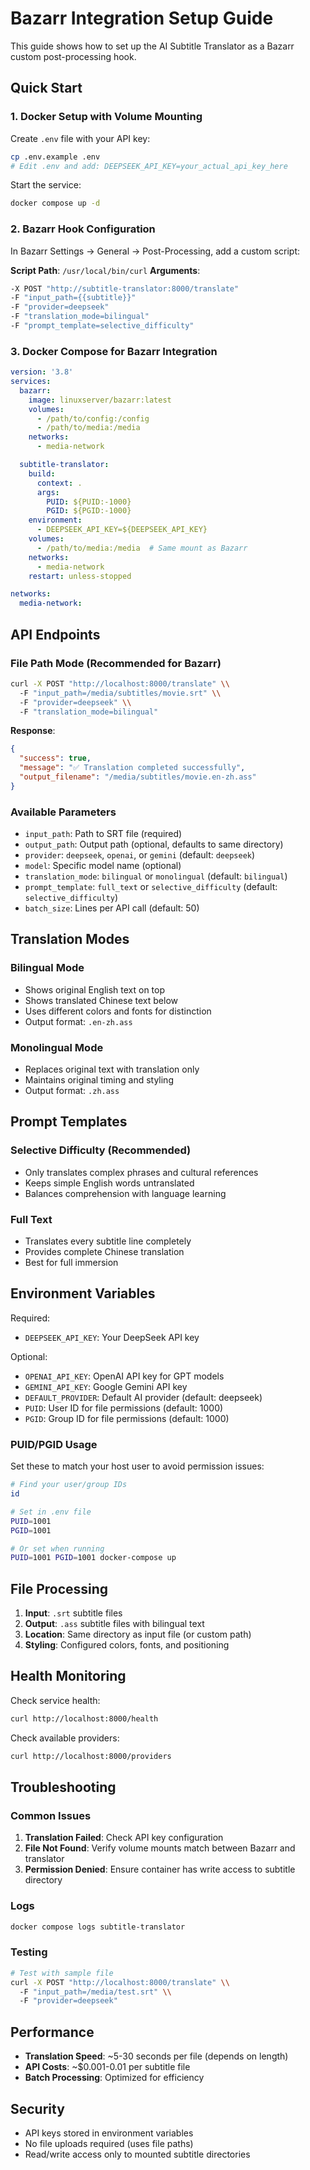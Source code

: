 # Bazarr Integration Setup Guide

This guide shows how to set up the AI Subtitle Translator as a Bazarr custom post-processing hook.

## Quick Start

### 1. Docker Setup with Volume Mounting

Create `.env` file with your API key:
```bash
cp .env.example .env
# Edit .env and add: DEEPSEEK_API_KEY=your_actual_api_key_here
```

Start the service:
```bash
docker compose up -d
```

### 2. Bazarr Hook Configuration

In Bazarr Settings → General → Post-Processing, add a custom script:

**Script Path**: `/usr/local/bin/curl`
**Arguments**:
```bash
-X POST "http://subtitle-translator:8000/translate" 
-F "input_path={{subtitle}}" 
-F "provider=deepseek" 
-F "translation_mode=bilingual" 
-F "prompt_template=selective_difficulty"
```

### 3. Docker Compose for Bazarr Integration

```yaml
version: '3.8'
services:
  bazarr:
    image: linuxserver/bazarr:latest
    volumes:
      - /path/to/config:/config
      - /path/to/media:/media
    networks:
      - media-network

  subtitle-translator:
    build:
      context: .
      args:
        PUID: ${PUID:-1000}
        PGID: ${PGID:-1000}
    environment:
      - DEEPSEEK_API_KEY=${DEEPSEEK_API_KEY}
    volumes:
      - /path/to/media:/media  # Same mount as Bazarr
    networks:
      - media-network
    restart: unless-stopped

networks:
  media-network:
```

## API Endpoints

### File Path Mode (Recommended for Bazarr)
```bash
curl -X POST "http://localhost:8000/translate" \\
  -F "input_path=/media/subtitles/movie.srt" \\
  -F "provider=deepseek" \\
  -F "translation_mode=bilingual"
```

**Response**:
```json
{
  "success": true,
  "message": "✅ Translation completed successfully",
  "output_filename": "/media/subtitles/movie.en-zh.ass"
}
```

### Available Parameters

- `input_path`: Path to SRT file (required)
- `output_path`: Output path (optional, defaults to same directory)
- `provider`: `deepseek`, `openai`, or `gemini` (default: `deepseek`)
- `model`: Specific model name (optional)
- `translation_mode`: `bilingual` or `monolingual` (default: `bilingual`)
- `prompt_template`: `full_text` or `selective_difficulty` (default: `selective_difficulty`)
- `batch_size`: Lines per API call (default: 50)

## Translation Modes

### Bilingual Mode
- Shows original English text on top
- Shows translated Chinese text below
- Uses different colors and fonts for distinction
- Output format: `.en-zh.ass`

### Monolingual Mode  
- Replaces original text with translation only
- Maintains original timing and styling
- Output format: `.zh.ass`

## Prompt Templates

### Selective Difficulty (Recommended)
- Only translates complex phrases and cultural references
- Keeps simple English words untranslated
- Balances comprehension with language learning

### Full Text
- Translates every subtitle line completely
- Provides complete Chinese translation
- Best for full immersion

## Environment Variables

Required:
- `DEEPSEEK_API_KEY`: Your DeepSeek API key

Optional:
- `OPENAI_API_KEY`: OpenAI API key for GPT models
- `GEMINI_API_KEY`: Google Gemini API key
- `DEFAULT_PROVIDER`: Default AI provider (default: deepseek)
- `PUID`: User ID for file permissions (default: 1000)
- `PGID`: Group ID for file permissions (default: 1000)

### PUID/PGID Usage
Set these to match your host user to avoid permission issues:
```bash
# Find your user/group IDs
id

# Set in .env file
PUID=1001
PGID=1001

# Or set when running
PUID=1001 PGID=1001 docker-compose up
```

## File Processing

1. **Input**: `.srt` subtitle files
2. **Output**: `.ass` subtitle files with bilingual text
3. **Location**: Same directory as input file (or custom path)
4. **Styling**: Configured colors, fonts, and positioning

## Health Monitoring

Check service health:
```bash
curl http://localhost:8000/health
```

Check available providers:
```bash
curl http://localhost:8000/providers
```

## Troubleshooting

### Common Issues

1. **Translation Failed**: Check API key configuration
2. **File Not Found**: Verify volume mounts match between Bazarr and translator
3. **Permission Denied**: Ensure container has write access to subtitle directory

### Logs
```bash
docker compose logs subtitle-translator
```

### Testing
```bash
# Test with sample file
curl -X POST "http://localhost:8000/translate" \\
  -F "input_path=/media/test.srt" \\
  -F "provider=deepseek"
```

## Performance

- **Translation Speed**: ~5-30 seconds per file (depends on length)
- **API Costs**: ~$0.001-0.01 per subtitle file
- **Batch Processing**: Optimized for efficiency

## Security

- API keys stored in environment variables
- No file uploads required (uses file paths)
- Read/write access only to mounted subtitle directories